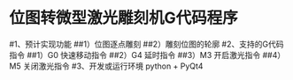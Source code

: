 # 位图转微型激光雕刻机G代码程序 #

#1、预计实现功能
##1）位图逐点雕刻
##2）雕刻位图的轮廓
#2、支持的G代码指令
##1）G0 快速移动指令
##2）G4 延时指令
##3）M3 开启激光指令
##4）M5 关闭激光指令
#3、开发或运行环境
python + PyQt4
